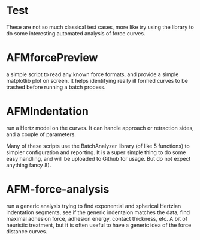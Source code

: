 # Test
These are not so much classical test cases, more like
try using the library to do some interesting automated
analysis of force curves.

# AFMforcePreview
a simple script to read any known force formats, and provide
a simple matplotlib plot on screen. It helps identifying really
ill formed curves to be trashed before running a batch process.


# AFMIndentation
run a Hertz model on the curves. It can handle approach or
retraction sides, and a couple of parameters.

Many of these scripts use the BatchAnalyzer library (of like
5 functions) to simpler configuration and reporting.
It is a super simple thing to do some easy handling, and will
be uploaded to Github for usage. But do not expect anything
fancy 8).

# AFM-force-analysis
run a generic analysis trying to find exponential and spherical
Hertzian indentation segments, see if the generic indentaion
matches the data, find maximal adhesion force, adhesion energy,
contact thickness, etc. A bit of heuristic treatment, but it
is often useful to have a generic idea of the force distance
curves.
